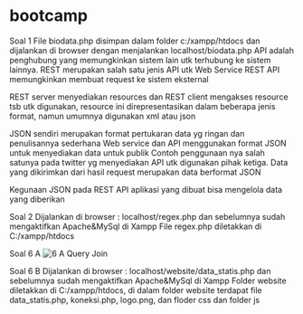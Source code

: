 # bootcamp
Soal 1 
File biodata.php disimpan dalam folder c:/xampp/htdocs dan dijalankan di browser dengan menjalankan localhost/biodata.php
API adalah penghubung yang memungkinkan sistem lain utk terhubung ke sistem lainnya. REST merupakan salah satu jenis API utk Web Service
REST API memungkinkan membuat request ke sistem eksternal

REST server menyediakan resources dan REST client mengakses resource tsb utk digunakan, resource ini direpresentasikan dalam beberapa jenis format, namun umumnya digunakan xml atau json

JSON sendiri merupakan format pertukaran data yg ringan dan penulisannya sederhana
Web service dan API menggunakan format JSON untuk menyediakan data untuk publik
Contoh penggunaan nya salah satunya pada twitter yg menyediakan API utk digunakan pihak ketiga.
Data yang dikirimkan dari hasil request merupakan data berformat JSON

Kegunaan JSON pada REST API aplikasi yang dibuat bisa mengelola data yang diberikan

Soal 2
Dijalankan di browser : localhost/regex.php dan sebelumnya sudah mengaktifkan Apache&MySql di Xampp
File regex.php diletakkan di C:/xampp/htdocs

Soal 6 A
![6 A  Query Join](https://user-images.githubusercontent.com/34593800/64065946-75542c00-cc3e-11e9-9e23-0c9676b64cc1.png)

Soal 6 B
Dijalankan di browser : localhost/website/data_statis.php dan sebelumnya sudah mengaktifkan Apache&MySql di Xampp
Folder website diletakkan di C:/xampp/htdocs, di dalam folder website terdapat file data_statis.php, koneksi.php, logo.png, dan floder css dan folder js
